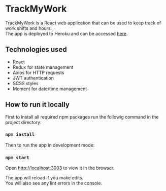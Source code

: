 # TrackMyWork
TrackMyWork is a React web application that can be used to keep track of work shifts and hours. </br>
The app is deployed to Heroku and can be accessed [here](https://tmwapp.herokuapp.com).

## Technologies used

* React
* Redux for state management
* Axios for HTTP requests
* JWT authentication
* SCSS styles
* Moment for date/time management

## How to run it locally

First to install all required npm packages run the followig command in the project directory:

### `npm install`

Then to run the app in development mode:

### `npm start`

Open [http://localhost:3003](http://localhost:3003) to view it in the browser.

The app will reload if you make edits.<br>
You will also see any lint errors in the console.

